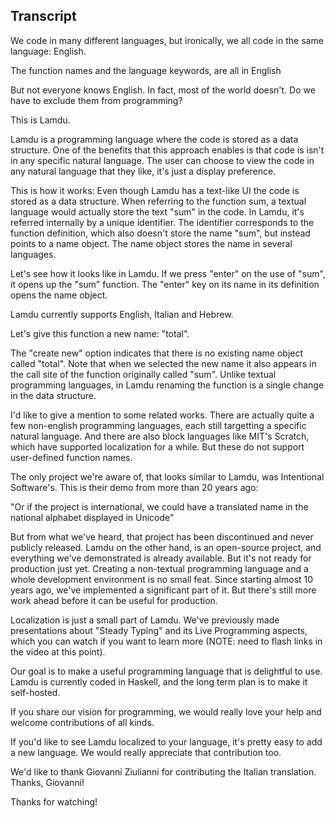 ## Transcript

We code in many different languages,
but ironically, we all code in the same language: English.

The function names and the language keywords, are all in English

But not everyone knows English.
In fact, most of the world doesn't.
Do we have to exclude them from programming?

This is Lamdu.

Lamdu is a programming language where the code is stored as a data structure.
One of the benefits that this approach enables is that code is isn't in any specific natural language.
The user can choose to view the code in any natural language that they like,
it's just a display preference.

This is how it works:
Even though Lamdu has a text-like UI the code is stored as a data structure.
When referring to the function sum, a textual language would actually store the text "sum" in the code.
In Lamdu, it's referred internally by a unique identifier.
The identifier corresponds to the function definition,
which also doesn't store the name "sum", but instead points to a name object.
The name object stores the name in several languages.

Let's see how it looks like in Lamdu.
If we press "enter" on the use of "sum", it opens up the "sum" function.
The "enter" key on its name in its definition opens the name object.

Lamdu currently supports English, Italian and Hebrew.

Let's give this function a new name: "total".

The "create new" option indicates that there is no existing name object called "total".
Note that when we selected the new name it also appears in the call site of the function originally called "sum".
Unlike textual programming languages, in Lamdu renaming the function is a single change in the data structure.

I'd like to give a mention to some related works.
There are actually quite a few non-english programming languages,
each still targetting a specific natural language.
And there are also block languages like MIT's Scratch,
which have supported localization for a while.
But these do not support user-defined function names.

The only project we're aware of, that looks similar to Lamdu, was Intentional Software's.
This is their demo from more than 20 years ago:

"Or if the project is international,
we could have a translated name in the national alphabet displayed in Unicode"

But from what we've heard, that project has been discontinued and never publicly released.
Lamdu on the other hand, is an open-source project, and everything we've demonstrated is already available.
But it's not ready for production just yet.
Creating a non-textual programming language and a whole development environment is no small feat.
Since starting almost 10 years ago, we've implemented a significant part of it.
But there's still more work ahead before it can be useful for production.

Localization is just a small part of Lamdu.
We've previously made presentations about "Steady Typing" and its Live Programming aspects,
which you can watch if you want to learn more (NOTE: need to flash links in the video at this point).

Our goal is to make a useful programming language that is delightful to use.
Lamdu is currently coded in Haskell, and the long term plan is to make it self-hosted.

If you share our vision for programming, we would really love your help and welcome contributions of all kinds.

If you'd like to see Lamdu localized to your language, it's pretty easy to add a new language.
We would really appreciate that contribution too.

We'd like to thank Giovanni Ziulianni for contributing the Italian translation. Thanks, Giovanni!

Thanks for watching!
